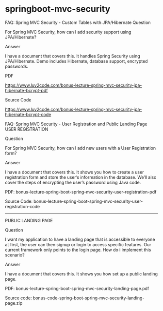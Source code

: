 # springboot-mvc-security

FAQ: Spring MVC Security - Custom Tables with JPA/Hibernate
Question

For Spring MVC Security, how can I add security support using JPA/Hibernate?

Answer

I have a document that covers this. It handles Spring Security using JPA/Hibernate. Demo includes Hibernate, database support, encrypted passwords.

PDF

https://www.luv2code.com/bonus-lecture-spring-mvc-security-jpa-hibernate-bcrypt-pdf

Source Code

https://www.luv2code.com/bonus-lecture-spring-mvc-security-jpa-hibernate-bcrypt-code


FAQ: Spring MVC Security - User Registration and Public Landing Page
USER REGISTRATION

Question

For Spring MVC Security, how can I add new users with a User Registration form?

Answer

I have a document that covers this. It shows you how to create a user registration form and store the user’s information in the database. We’ll also cover the steps of encrypting the user’s password using Java code.

PDF: bonus-lecture-spring-boot-spring-mvc-security-user-registration-pdf

Source Code: bonus-lecture-spring-boot-spring-mvc-security-user-registration-code

---

PUBLIC LANDING PAGE

Question

I want my application to have a landing page that is accessible to everyone at first, the user can then signup or login to access specific features. Our current framework only points to the login page. How do i implement this scenario?

Answer

I have a document that covers this. It shows you how set up a public landing page.

PDF: bonus-lecture-spring-boot-spring-mvc-security-landing-page.pdf

Source code: bonus-code-spring-boot-spring-mvc-security-landing-page.zip